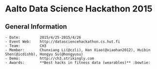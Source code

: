 

# **Aalto Data Science Hackathon 2015**

## **General Information**
	- Date:			2015/4/25-2015/4/26
	- Event Web:	http://datasciencehackathon.cs.hut.fi
	- Team: 		CH3
	- Member: 		Chunxiang Li(@czli), Han Xiao(@xiaohan2012), Huibin Shen(@icdishb), Hongyu Su(@hongyusu)
	- Demo:			http://ch3.strikingly.com
	- Awards: 		**Best hacks in fitness data (wearables)** :bowtie: